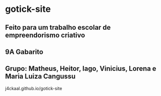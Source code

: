# gotick-site

Feito para um trabalho escolar de empreendorismo criativo
---------------------------------------------------------
9A Gabarito
---------------------------------------------------------
Grupo:
Matheus, Heitor, Iago, Vinicius, Lorena e Maria Luiza Cangussu
---------------------------------------------------------
j4ckaal.github.io/gotick-site
